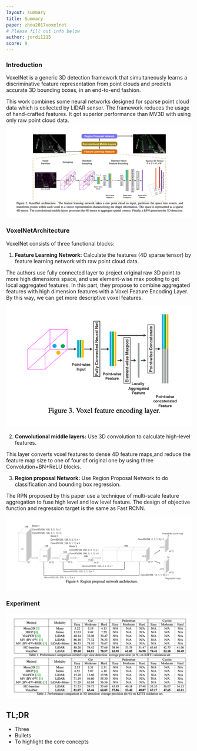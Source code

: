 ```yaml
---
layout: summary
title: Summary
paper: zhou2017voxelnet
# Please fill out info below
author: jordi1215
score: 9
---
```


### Introduction

VoxelNet is a generic 3D detection framework that simultaneously learns a discriminative feature representation from point clouds and predicts accurate 3D bounding boxes, in an end-to-end fashion.

This work combines some neural networks designed for sparse point cloud data which is collected by LIDAR sensor. The framework reduces the usage of hand-crafted features. It got superior performance than MV3D with using only raw point cloud data.
![](zhou2017voxelnet_2a.png)
### VoxelNetArchitecture
VoxelNet consists of three functional blocks:

1. **Feature Learning Network:** Calculate the features (4D sparse tensor) by feature learning network with raw point cloud data.

The authors use fully connected layer to project original raw 3D point to more high dimensions space, and use element-wise max pooling to get local aggregated features. In this part, they propose to combine aggregated features with high dimension features with a Voxel Feature Encoding Layer. By this way, we can get more descriptive voxel features.

![](zhou2017voxelnet_2b.png)

2. **Convolutional middle layers:** Use 3D convolution to calculate high-level features.

This layer converts voxel features to dense 4D feature maps,and reduce the feature map size to one of four of original one by using three Convolution+BN+ReLU blocks.

3. **Region proposal Network:** Use Region Proposal Network to do classification and bounding box regression.

The RPN proposed by this paper use a technique of multi-scale feature aggregation to fuse high level and low level feature. The design of objective function and regression target is the same as Fast RCNN.

![](zhou2017voxelnet_2c.png)


### Experiment

![](zhou2017voxelnet_2d.png)

## TL;DR
* Three
* Bullets
* To highlight the core concepts
